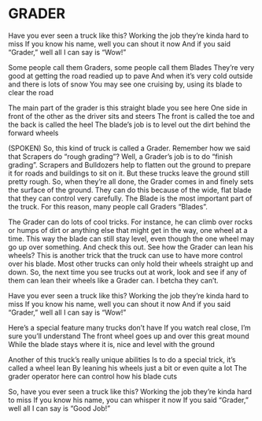 # GRADER

Have you ever seen a truck like this?
Working the job they’re kinda hard to miss
If you know his name, well you can shout it now
And if you said “Grader,” well all I can say is “Wow!”

Some people call them Graders, some people call them Blades
They’re very good at getting the road readied up to pave
And when it’s very cold outside and there is lots of snow
You may see one cruising by, using its blade to clear the road

The main part of the grader is this straight blade you see here
One side in front of the other as the driver sits and steers
The front is called the toe and the back is called the heel
The blade’s job is to level out the dirt behind the forward wheels

(SPOKEN) So, this kind of truck is called a Grader. Remember how we said that Scrapers do “rough grading”? Well, a Grader’s job is to do “finish grading”. Scrapers and Bulldozers help to flatten out the ground to prepare it for roads and buildings to sit on it. But these trucks leave the ground still pretty rough. So, when they’re all done, the Grader comes in and finely sets the surface of the ground. They can do this because of the wide, flat blade that they can control very carefully. The Blade is the most important part of the truck. For this reason, many people call Graders “Blades”.

The Grader can do lots of cool tricks. For instance, he can climb over rocks or humps of dirt or anything else that might get in the way, one wheel at a time. This way the blade can still stay level, even though the one wheel may go up over something. And check this out. See how the Grader can lean his wheels? This is another trick that the truck can use to have more control over his blade. Most other trucks can only hold their wheels straight up and down. So, the next time you see trucks out at work, look and see if any of them can lean their wheels like a Grader can. I betcha they can’t.

Have you ever seen a truck like this?
Working the job they’re kinda hard to miss
If you know his name, well you can shout it now
And if you said “Grader,” well all I can say is “Wow!”

Here’s a special feature many trucks don’t have
If you watch real close, I’m sure you’ll understand
The front wheel goes up and over this great mound
While the blade stays where it is, nice and level with the ground

Another of this truck’s really unique abilities
Is to do a special trick, it’s called a wheel lean
By leaning his wheels just a bit or even quite a lot
The grader operator here can control how his blade cuts

So, have you ever seen a truck like this?
Working the job they’re kinda hard to miss
If you know his name, you can whisper it now
If you said “Grader,” well all I can say is “Good Job!”
